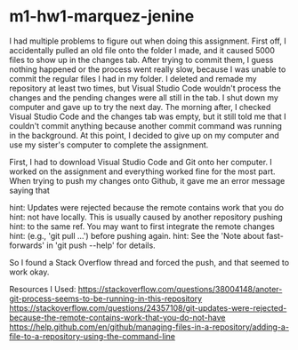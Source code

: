 # m1-hw1-marquez-jenine

I had multiple problems to figure out when doing this assignment. First off, I accidentally pulled an old file onto the folder I made, and it caused 5000 files to show up in the changes tab. After trying to commit them, I guess nothing happened or the process went really slow, because I was unable to commit the regular files I had in my folder. I deleted and remade my repository at least two times, but Visual Studio Code wouldn't process the changes and the pending changes were all still in the tab. I shut down my computer and gave up to try the next day. The morning after, I checked Visual Studio Code and the changes tab was empty, but it still told me that I couldn't commit anything because another commit command was running in the background. At this point, I decided to give up on my computer and use my sister's computer to complete the assignment.

First, I had to download Visual Studio Code and Git onto her computer. I worked on the assignment and everything worked fine for the most part. When trying to push my changes onto Github, it gave me an error message saying that 

hint: Updates were rejected because the remote contains work that you do
hint: not have locally. This is usually caused by another repository pushing
hint: to the same ref. You may want to first integrate the remote changes
hint: (e.g., 'git pull ...') before pushing again.
hint: See the 'Note about fast-forwards' in 'git push --help' for details.

So I found a Stack Overflow thread and forced the push, and that seemed to work okay. 

Resources I Used:
https://stackoverflow.com/questions/38004148/anoter-git-process-seems-to-be-running-in-this-repository
https://stackoverflow.com/questions/24357108/git-updates-were-rejected-because-the-remote-contains-work-that-you-do-not-have
https://help.github.com/en/github/managing-files-in-a-repository/adding-a-file-to-a-repository-using-the-command-line
